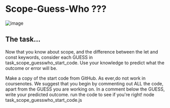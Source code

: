 # Scope-Guess-Who ???

![image](https://www.seekpng.com/png/detail/140-1405949_guess-who-hasbro-guess-who-game.png)


The task...
--- 

Now that you know about scope, and the difference between the let and const keywords, consider each GUESS in task_scope_guesswho_start_code. Use your knowledge to predict what the outcome or error will be.

Make a copy of the start code from GitHub. As ever,do not work in coursenotes.
We suggest that you begin by commenting out ALL the code, apart from the GUESS you are working on.
In a comment below the GUESS, write your predicted outcome.
run the code to see if you're right! node task_scope_guesswho_start_code.js




